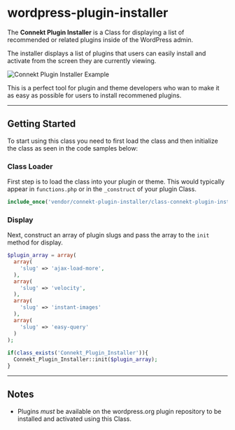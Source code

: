 # wordpress-plugin-installer

The **Connekt Plugin Installer** is a Class for displaying a list of recommended or related plugins inside of the WordPress admin. 

The installer displays a list of plugins that users can easily install and activate from the screen they are currently viewing. 

![Connekt Plugin Installer Example](http://examples.connekthq.com/_gif/plugin-installer_2.gif)

This is a perfect tool for plugin and theme developers who wan to make it as easy as possible for users to install recommened plugins.

***

## Getting Started

To start using this class you need to first load the class and then initialize the class as seen in the code samples below:


### Class Loader
First step is to load the class into your plugin or theme. This would typically appear in `functions.php` or in the `_construct` of your plugin Class.

```php
include_once('vendor/connekt-plugin-installer/class-connekt-plugin-installer.php');
```


### Display
Next, construct an array of plugin slugs and pass the array to the `init` method for display.

```php
$plugin_array = array(   			
  array(
    'slug' => 'ajax-load-more',
  ),
  array(
    'slug' => 'velocity',
  ),
  array(
    'slug' => 'instant-images'
  ),
  array(
    'slug' => 'easy-query'
  )
);
   			
if(class_exists('Connekt_Plugin_Installer')){
  Connekt_Plugin_Installer::init($plugin_array);
}
```

***

## Notes
- Plugins _must_ be available on the wordpress.org plugin repository to be installed and activated using this Class.


